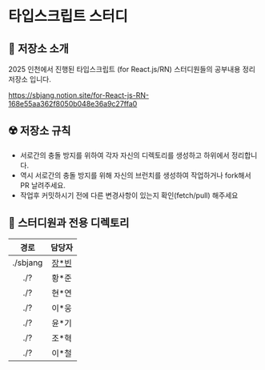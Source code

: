 # 타입스크립트 스터디

## 🚩 저장소 소개

2025 인천에서 진행된 타입스크립트 (for React.js/RN) 스터디원들의 공부내용 정리 저장소 입니다.

https://sbjang.notion.site/for-React-js-RN-168e55aa362f8050b048e36a9c27ffa0


## ☢️ 저장소 규칙

- 서로간의 충돌 방지를 위하여 각자 자신의 디렉토리를 생성하고 하위에서 정리합니다.
- 역시 서로간의 충돌 방지를 위해 자신의 브런치를 생성하여 작업하거나
  fork해서 PR 날려주세요.
- 작업후 커밋하시기 전에 다른 변경사항이 있는지 확인(fetch/pull) 해주세요

## 📁 스터디원과 전용 디렉토리

| 경로| 담당자
| :----: | :---------------------------------------------: |
| ./sbjang | [장*빈](https://github.com/denlyou) |
| ./? | 황*준 |
| ./? | 현*연 |
| ./? | 이*웅 |
| ./? | 윤*기 |
| ./? | 조*혁 |
| ./? | 이*철 |

